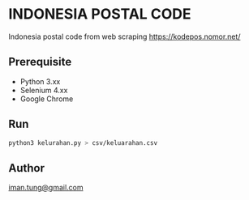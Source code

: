 # INDONESIA POSTAL CODE

Indonesia postal code from web scraping https://kodepos.nomor.net/

## Prerequisite

- Python 3.xx
- Selenium 4.xx
- Google Chrome


## Run

```bash
python3 kelurahan.py > csv/keluarahan.csv
```


## Author

iman.tung@gmail.com